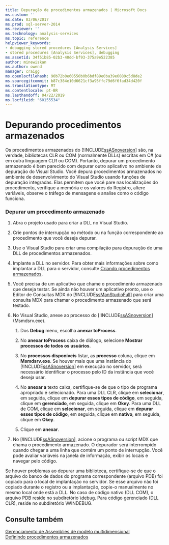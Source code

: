 ```yaml
---
title: Depuração de procedimentos armazenados | Microsoft Docs
ms.custom: ''
ms.date: 03/06/2017
ms.prod: sql-server-2014
ms.reviewer: ''
ms.technology: analysis-services
ms.topic: reference
helpviewer_keywords:
- debugging stored procedures [Analysis Services]
- stored procedures [Analysis Services], debugging
ms.assetid: 34f51b85-02b3-40dd-bf93-375a9e522385
author: minewiskan
ms.author: owend
manager: craigg
ms.openlocfilehash: 90b72b0e60550b0b6bdf89e0ba39e6089c5d8de2
ms.sourcegitcommit: b87c384e10d6621cf3a95ffc79d6f6fad34d420f
ms.translationtype: MT
ms.contentlocale: pt-BR
ms.lasthandoff: 04/22/2019
ms.locfileid: "60155534"
---
```

# <a name="debugging-stored-procedures"></a>Depurando procedimentos armazenados
  Os procedimentos armazenados do [!INCLUDE[ssASnoversion](../../includes/ssasnoversion-md.md)] são, na verdade, bibliotecas CLR ou COM (normalmente DLLs) escritas em C# (ou em outra linguagem CLR ou COM). Portanto, depurar um procedimento armazenado é bem parecido com depurar outro aplicativo no ambiente de depuração do Visual Studio. Você depura procedimentos armazenados no ambiente de desenvolvimento do Visual Studio usando funções de depuração integradas. Elas permitem que você pare nas localizações do procedimento, verifique a memória e os valores do Registro, altere variáveis, observe o tráfego de mensagens e analise como o código funciona.  
  
### <a name="to-debug-a-stored-procedure"></a>Depurar um procedimento armazenado  
  
1.  Abra o projeto usado para criar a DLL no Visual Studio.  
  
2.  Crie pontos de interrupção no método ou na função correspondente ao procedimento que você deseja depurar.  
  
3.  Use o Visual Studio para criar uma compilação para depuração de uma DLL de procedimentos armazenados.  
  
4.  Implante a DLL no servidor. Para obter mais informações sobre como implantar a DLL para o servidor, consulte [Criando procedimentos armazenados](creating-stored-procedures.md).  
  
5.  Você precisa de um aplicativo que chame o procedimento armazenado que deseja testar. Se ainda não houver um aplicativo pronto, use o Editor de Consultas MDX do [!INCLUDE[ssManStudioFull](../../includes/ssmanstudiofull-md.md)] para criar uma consulta MDX para chamar o procedimento armazenado que será testado.  
  
6.  No Visual Studio, anexe ao processo do [!INCLUDE[ssASnoversion](../../includes/ssasnoversion-md.md)] (Msmdsrv.exe).  
  
    1.  Dos **Debug** menu, escolha **anexar toProcess**.  
  
    2.  No **anexar toProcess** caixa de diálogo, selecione **Mostrar processos de todos os usuários**.  
  
    3.  No **processos disponíveis** listar, as **processo** coluna, clique em **Msmdsrv.exe**. Se houver mais que uma instância do [!INCLUDE[ssASnoversion](../../includes/ssasnoversion-md.md)] em execução no servidor, será necessário identificar o processo pelo ID da instância que você deseja usar.  
  
    4.  No **anexar a** texto caixa, certifique-se de que o tipo de programa apropriado é selecionado. Para uma DLL CLR, clique em **selecionar**, em seguida, clique em **depurar esses tipos de código**, em seguida, clique em **gerenciado**, em seguida, clique em **Okey**. Para uma DLL de COM, clique em **selecionar**, em seguida, clique em **depurar esses tipos de código**, em seguida, clique em **nativo**, em seguida, clique em **Okey**.  
  
    5.  Clique em **anexar**.  
  
7.  No [!INCLUDE[ssASnoversion](../../includes/ssasnoversion-md.md)], acione o programa ou script MDX que chama o procedimento armazenado. O depurador será interrompido quando chegar a uma linha que contém um ponto de interrupção. Você pode avaliar variáveis na janela de informação, exibir os locais e navegar pelo código.  
  
 Se houver problemas ao depurar uma biblioteca, certifique-se de que o arquivo do banco de dados do programa correspondente (arquivo PDB) foi copiado para o local de implantação no servidor. Se esse arquivo não foi copiado durante o registro ou a implantação, copie-o manualmente no mesmo local onde está a DLL. No caso de código nativo (DLL COM), o arquivo PDB reside no subdiretório \debug. Para código gerenciado (DLL CLR), reside no subdiretório \WINDEBUG.  
  
## <a name="see-also"></a>Consulte também  
 [Gerenciamento de Assemblies de modelo multidimensional](../multidimensional-models/multidimensional-model-assemblies-management.md)   
 [Definindo procedimentos armazenados](defining-stored-procedures.md)  
  
  
